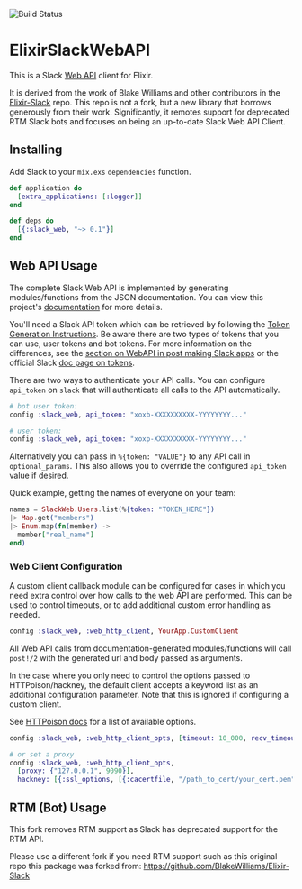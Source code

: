 ![Build Status](https://github.com/amattn/ElixirSlackWebAPI/actions/workflows/elixir.yml/badge.svg)


# ElixirSlackWebAPI

This is a Slack [Web API][] client for Elixir.

It is derived from the work of Blake Williams and other contributors in the [Elixir-Slack][] repo.  This repo is not a fork, but a new library that borrows generously from their work.  Significantly, it remotes support for deprecated RTM Slack bots and focuses on being an up-to-date Slack Web API Client.

[Web API]: https://api.slack.com/web
[Elixir-Slack]: https://github.com/BlakeWilliams/Elixir-Slack

## Installing

Add Slack to your `mix.exs` `dependencies` function.

```elixir
def application do
  [extra_applications: [:logger]]
end

def deps do
  [{:slack_web, "~> 0.1"}]
end
```

## Web API Usage

The complete Slack Web API is implemented by generating modules/functions from
the JSON documentation. You can view this project's [documentation] for more
details.

[documentation]: http://hexdocs.pm/slack_web/

You'll need a Slack API token which can be retrieved by following the [Token Generation Instructions].  Be aware there are two types of tokens that you can use, user tokens and bot tokens.  For more information on the differences, see the [section on WebAPI in post making Slack apps][tokens] or the official Slack [doc page on tokens][slack_tokens].

[Token Generation Instructions]: https://hexdocs.pm/slack/token_generation_instructions.html
[tokens]: https://amattn.com/p/making_a_slack_app_interaction_bot_in_2021.html#web_api
[slack_tokens]: https://api.slack.com/authentication/token-types

There are two ways to authenticate your API calls. You can configure `api_token`
on `slack` that will authenticate all calls to the API automatically.

```elixir
# bot user token:
config :slack_web, api_token: "xoxb-XXXXXXXXXX-YYYYYYYY..."

# user token:
config :slack_web, api_token: "xoxp-XXXXXXXXXX-YYYYYYYY..."
```

Alternatively you can pass in `%{token: "VALUE"}` to any API call in
`optional_params`. This also allows you to override the configured `api_token`
value if desired.

Quick example, getting the names of everyone on your team:

```elixir
names = SlackWeb.Users.list(%{token: "TOKEN_HERE"})
|> Map.get("members")
|> Enum.map(fn(member) ->
  member["real_name"]
end)
```

### Web Client Configuration

A custom client callback module can be configured for cases in which you need extra control
over how calls to the web API are performed. This can be used to control timeouts, or to add additional
custom error handling as needed.

```elixir
config :slack_web, :web_http_client, YourApp.CustomClient
```

All Web API calls from documentation-generated modules/functions will call `post!/2` with the generated url
and body passed as arguments.

In the case where you only need to control the options passed to HTTPoison/hackney, the default client accepts
a keyword list as an additional configuration parameter. Note that this is ignored if configuring a custom client.

See [HTTPoison docs](https://hexdocs.pm/httpoison/HTTPoison.html#request/5) for a list of available options.

```elixir
config :slack_web, :web_http_client_opts, [timeout: 10_000, recv_timeout: 10_000]

# or set a proxy
config :slack_web, :web_http_client_opts, 
  [proxy: {"127.0.0.1", 9090}],
  hackney: [{:ssl_options, [{:cacertfile, "/path_to_cert/your_cert.pem"}]}]
```

## RTM (Bot) Usage

This fork removes RTM support as Slack has deprecated support for the RTM API.

Please use a different fork if you need RTM support such as this original repo this package was forked from: https://github.com/BlakeWilliams/Elixir-Slack


